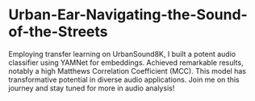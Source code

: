 # Urban-Ear-Navigating-the-Sound-of-the-Streets
 Employing transfer learning on UrbanSound8K, I built a potent audio classifier using YAMNet for embeddings. Achieved remarkable results, notably a high Matthews Correlation Coefficient (MCC). This model has transformative potential in diverse audio applications. Join me on this journey and stay tuned for more in audio analysis!
